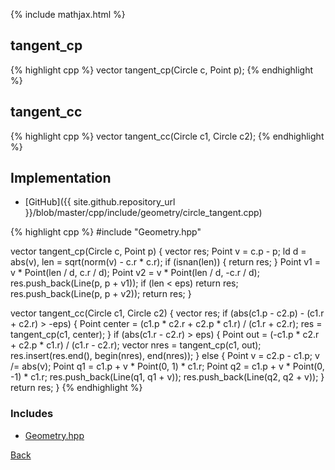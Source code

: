 {% include mathjax.html %}

## tangent_cp

{% highlight cpp %}
vector<Line> tangent_cp(Circle c, Point p);
{% endhighlight %}

## tangent_cc

{% highlight cpp %}
vector<Line> tangent_cc(Circle c1, Circle c2);
{% endhighlight %}

## Implementation

- [GitHub]({{ site.github.repository_url }}/blob/master/cpp/include/geometry/circle_tangent.cpp)

{% highlight cpp %}
#include "Geometry.hpp"

vector<Line> tangent_cp(Circle c, Point p) {
  vector<Line> res;
  Point v = c.p - p;
  ld d = abs(v), len = sqrt(norm(v) - c.r * c.r);
  if (isnan(len)) { return res; }
  Point v1 = v * Point(len / d,  c.r / d);
  Point v2 = v * Point(len / d, -c.r / d);
  res.push_back(Line(p, p + v1));
  if (len < eps) return res;
  res.push_back(Line(p, p + v2));
  return res;
}

vector<Line> tangent_cc(Circle c1, Circle c2) {
  vector<Line> res;
  if (abs(c1.p - c2.p) - (c1.r + c2.r) > -eps) {
    Point center = (c1.p * c2.r + c2.p * c1.r) / (c1.r + c2.r);
    res = tangent_cp(c1, center);
  }
  if (abs(c1.r - c2.r) > eps) {
    Point out = (-c1.p * c2.r + c2.p * c1.r) / (c1.r - c2.r);
    vector<Line> nres = tangent_cp(c1, out);
    res.insert(res.end(), begin(nres), end(nres));
  }
  else {
    Point v = c2.p - c1.p;
    v /= abs(v);
    Point q1 = c1.p + v * Point(0,  1) * c1.r;
    Point q2 = c1.p + v * Point(0, -1) * c1.r;
    res.push_back(Line(q1, q1 + v));
    res.push_back(Line(q2, q2 + v));
  }
  return res;
}
{% endhighlight %}

### Includes

- [Geometry.hpp](Geometry)

[Back](../..)
